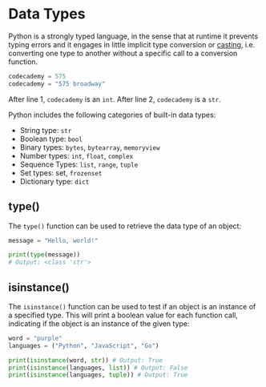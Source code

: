 # Data Types
Python is a strongly typed language, in the sense that at runtime it prevents typing errors and it engages in little implicit type conversion or [casting](./casting.md), i.e. converting one type to another without a specific call to a conversion function.

```py
codecademy = 575
codecademy = "575 broadway"
```

After line 1, `codecademy` is an `int`. After line 2, `codecademy` is a `str`.

Python includes the following categories of built-in data types:

- String type: `str`
- Boolean type: `bool`
- Binary types: `bytes`, `bytearray`, `memoryview`
- Number types: `int`, `float`, `complex`
- Sequence Types: `list`, `range`, `tuple`
- Set types: set, `frozenset`
- Dictionary type: `dict`

## type()
The `type()` function can be used to retrieve the data type of an object:
```py
message = "Hello, world!"

print(type(message))
# Output: <class 'str'>
```

## isinstance()
The `isinstance()` function can be used to test if an object is an instance of a specified type. This will print a boolean value for each function call, indicating if the object is an instance of the given type:
```py
word = "purple"
languages = ("Python", "JavaScript", "Go")

print(isinstance(word, str)) # Output: True
print(isinstance(languages, list)) # Output: False
print(isinstance(languages, tuple)) # Output: True
```